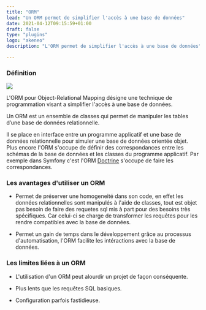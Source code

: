 ```yaml
---
title: "ORM"
lead: "Un ORM permet de simplifier l'accès à une base de données"
date: 2021-04-12T09:15:59+01:00
draft: false
type: "plugins"
logo: "akeneo"
description: "L'ORM permet de simplifier l'accès à une base de données"

---
```


### Définition
<img style="max-height: 225px" src="https://www.developpez.net/forums/attachments/p474863d1/a/a/a"/>

L'ORM pour Object-Relational Mapping désigne une technique
de programmation visant a simplifier l'accès à une base de données.

Un ORM est un ensemble de classes qui permet de manipuler les tables
d’une base de données relationnelle.

Il se place en interface entre un programme applicatif et
une base de données relationnelle pour simuler une base de données
orientée objet. Plus encore l'ORM s'occupe de définir des correspondances
entre les schémas de la base de données et les classes du programme
applicatif. Par exemple dans Symfony c'est l'ORM [Doctrine](https://symfony.com/doc/current/doctrine.html)
s'occupe de faire les correspondances.

### Les avantages d'utiliser un ORM

- Permet de préserver une homogeneité dans son code, en effet les données
  relationnelles sont manipulés à l'aide de classes, tout est objet
  pas besoin de faire des requetes sql mis à part pour des besoins
  très spécifiques. Car celui-ci se charge de transformer
  les requêtes pour les rendre compatibles avec la base de données.

- Permet un gain de temps dans le développement grâce au processus
  d'automatisation, l'ORM facilite les intéractions avec la base de
  données.

### Les limites liées à un ORM

- L'utilisation d'un ORM peut alourdir un projet de façon
  conséquente.

- Plus lents que les requêtes SQL basiques.

- Configuration parfois fastidieuse.
